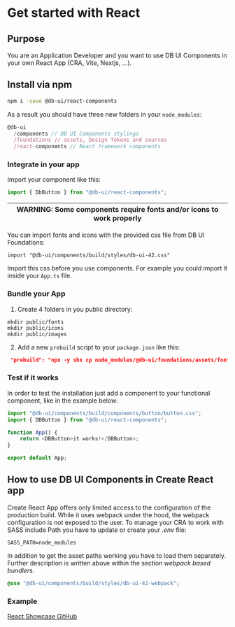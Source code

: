 # Get started with React

## Purpose

You are an Application Developer and you want to use DB UI Components in your own React App (CRA, Vite, Nextjs, ...).

## Install via npm

```bash
npm i -save @db-ui/react-components
```

As a result you should have three new folders in your `node_modules`:

```javascript
@db-ui
  /components // DB UI Components stylings
  /foundations // assets, Design Tokens and sources
  /react-components // React framework components
```

### Integrate in your app

Import your component like this:

```typescript
import { DbButton } from "@db-ui/react-components";
```

| WARNING: Some components require fonts and/or icons to work properly |
| -------------------------------------------------------------------- |

You can import fonts and icons with the provided css file from DB UI Foundations:

`import "@db-ui/components/build/styles/db-ui-42.css"`

Import this css before you use components. For example you could import it inside your `App.ts` file.

### Bundle your App

1. Create 4 folders in you public directory:

```shell
mkdir public/fonts
mkdir public/icons
mkdir public/images
```

2. Add a new `prebuild` script to your `package.json` like this:

```json
 "prebuild": "npx -y shx cp node_modules/@db-ui/foundations/assets/fonts/* public/fonts & npx -y shx cp node_modules/@db-ui/foundations/assets/icons/* public/icons & npx -y shx cp node_modules/@db-ui/foundations/assets/images/* public/images",
```

### Test if it works

In order to test the installation just add a component to your functional component, like in the example below:

```js
import "@db-ui/components/build/components/button/button.css";
import { DBButton } from "@db-ui/react-components";

function App() {
	return <DBButton>it works!</DBButton>;
}

export default App;
```

## How to use DB UI Components in Create React app

Create React App offers only limited access to the configuration of the production build. While it uses webpack under the hood, the webpack configuration is not exposed to the user.
To manage your CRA to work with SASS include Path you have to update or create your _.env_ file:

```
SASS_PATH=node_modules
```

In addition to get the asset paths working you have to load them separately. Further description is written above within the section _webpack based bundlers_.

```scss
@use "@db-ui/components/build/styles/db-ui-42-webpack";
```

### Example

[React Showcase GitHub](https://github.com/db-ui/mono/tree/main/showcases/react-showcase)
